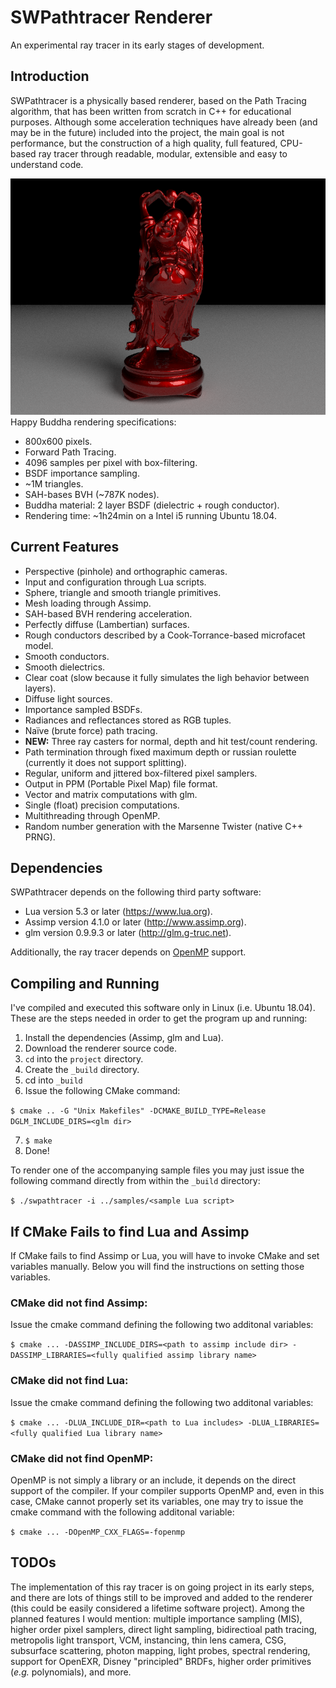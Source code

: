 # SWPathtracer Renderer

An experimental ray tracer in its early stages of development.

## Introduction

SWPathtracer is a physically based renderer, based on the Path Tracing algorithm, that has been written from scratch in C++ for educational purposes. Although some acceleration techniques have already been (and may be in the future) included into the project, the main goal is not performance, but the construction of a high quality, full featured, CPU-based ray tracer through readable, modular, extensible and easy to understand code.

![Happy Buddha](https://github.com/capagot/swpathtracer/blob/master/samples/happy_buddha.png)
Happy Buddha rendering specifications:
* 800x600 pixels.
* Forward Path Tracing.
* 4096 samples per pixel with box-filtering.
* BSDF importance sampling.
* ~1M triangles.
* SAH-bases BVH (~787K nodes).
* Buddha material: 2 layer BSDF (dielectric + rough conductor).
* Rendering time: ~1h24min on a Intel i5 running Ubuntu 18.04.

## Current Features

- Perspective (pinhole) and orthographic cameras.
- Input and configuration through Lua scripts.
- Sphere, triangle and smooth triangle primitives.
- Mesh loading through Assimp.
- SAH-based BVH rendering acceleration.
- Perfectly diffuse (Lambertian) surfaces.
- Rough conductors described by a Cook-Torrance-based microfacet model.
- Smooth conductors.
- Smooth dielectrics.
- Clear coat (slow because it fully simulates the ligh behavior between layers).
- Diffuse light sources.
- Importance sampled BSDFs.
- Radiances and reflectances stored as RGB tuples.
- Naïve (brute force) path tracing.
- **NEW:** Three ray casters for normal, depth and hit test/count rendering.
- Path termination through fixed maximum depth or russian roulette (currently it does not support splitting).
- Regular, uniform and jittered box-filtered pixel samplers.
- Output in PPM (Portable Pixel Map) file format.
- Vector and matrix computations with glm.
- Single (float) precision computations.
- Multithreading through OpenMP.
- Random number generation with the Marsenne Twister (native C++ PRNG).

## Dependencies

SWPathtracer depends on the following third party software:

- Lua version 5.3 or later (https://www.lua.org).
- Assimp version 4.1.0 or later (http://www.assimp.org).
- glm version 0.9.9.3 or later (http://glm.g-truc.net).

Additionally, the ray tracer depends on [OpenMP](https://www.openmp.org) support.

## Compiling and Running

I've compiled and executed this software only in Linux (i.e. Ubuntu 18.04). These are the steps needed in order to get the program up and running:

1. Install the dependencies (Assimp, glm and Lua).
2. Download the renderer source code.
3. ```cd``` into the ```project``` directory.
4. Create the ```_build``` directory.
5. cd into ```_build```
6. Issue the following CMake command:

```$ cmake .. -G "Unix Makefiles" -DCMAKE_BUILD_TYPE=Release DGLM_INCLUDE_DIRS=<glm dir>```

7. ```$ make```
8. Done!

To render one of the accompanying sample files you may just issue the following command directly from within the ```_build``` directory:

```$ ./swpathtracer -i ../samples/<sample Lua script>```

## If CMake Fails to find Lua and Assimp

If CMake fails to find Assimp or Lua, you will have to invoke CMake and set variables manually. Below you will find the instructions on setting those variables.

### CMake did not find Assimp:

Issue the cmake command defining the following two additonal variables:

```$ cmake ... -DASSIMP_INCLUDE_DIRS=<path to assimp include dir> -DASSIMP_LIBRARIES=<fully qualified assimp library name>```

### CMake did not find Lua:

Issue the cmake command defining the following two additonal variables:

```$ cmake ... -DLUA_INCLUDE_DIR=<path to Lua includes> -DLUA_LIBRARIES=<fully qualified Lua library name>```

### CMake did not find OpenMP:

OpenMP is not simply a library or an include, it depends on the direct support of the compiler. If your compiler supports OpenMP and, even in this case, CMake cannot properly set its variables, one may try to issue the cmake command with the following additonal variable:

```$ cmake ... -DOpenMP_CXX_FLAGS=-fopenmp```

## TODOs

The implementation of this ray tracer is on going project in its early steps, and there are lots of things still to be improved and added to the renderer (this could be easily considered a lifetime software project). Among the planned features I would mention: multiple importance sampling (MIS), higher order pixel samplers, direct light sampling, bidirectioal path tracing, metropolis light transport, VCM, instancing, thin lens camera, CSG, subsurface scattering, photon mapping, light probes, spectral rendering, support for OpenEXR, Disney "principled" BRDFs, higher order primitives (*e.g.* polynomials), and more.
